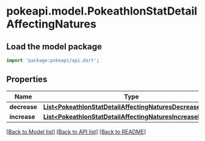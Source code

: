 # pokeapi.model.PokeathlonStatDetailAffectingNatures

## Load the model package
```dart
import 'package:pokeapi/api.dart';
```

## Properties
Name | Type | Description | Notes
------------ | ------------- | ------------- | -------------
**decrease** | [**List&lt;PokeathlonStatDetailAffectingNaturesDecreaseInner&gt;**](PokeathlonStatDetailAffectingNaturesDecreaseInner.md) |  | 
**increase** | [**List&lt;PokeathlonStatDetailAffectingNaturesIncreaseInner&gt;**](PokeathlonStatDetailAffectingNaturesIncreaseInner.md) |  | 

[[Back to Model list]](../README.md#documentation-for-models) [[Back to API list]](../README.md#documentation-for-api-endpoints) [[Back to README]](../README.md)


